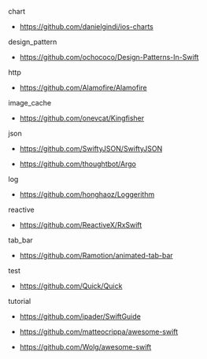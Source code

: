 chart

- <https://github.com/danielgindi/ios-charts>

design_pattern

- <https://github.com/ochococo/Design-Patterns-In-Swift>

http

- <https://github.com/Alamofire/Alamofire>

image_cache

- <https://github.com/onevcat/Kingfisher>

json

- <https://github.com/SwiftyJSON/SwiftyJSON>

- <https://github.com/thoughtbot/Argo>

log

- <https://github.com/honghaoz/Loggerithm>

reactive

- <https://github.com/ReactiveX/RxSwift>

tab_bar

- <https://github.com/Ramotion/animated-tab-bar>

test

- <https://github.com/Quick/Quick>

tutorial

- <https://github.com/ipader/SwiftGuide>

- <https://github.com/matteocrippa/awesome-swift>

- <https://github.com/Wolg/awesome-swift>
